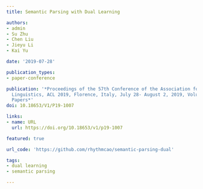 ```yaml
---
title: Semantic Parsing with Dual Learning

authors:
- admin
- Su Zhu
- Chen Liu
- Jieyu Li
- Kai Yu

date: '2019-07-28'

publication_types:
- paper-conference

publication: '*Proceedings of the 57th Conference of the Association for Computational
  Linguistics, ACL 2019, Florence, Italy, July 28- August 2, 2019, Volume 1: Long
  Papers*'
doi: 10.18653/V1/P19-1007

links:
- name: URL
  url: https://doi.org/10.18653/v1/p19-1007

featured: true

url_code: 'https://github.com/rhythmcao/semantic-parsing-dual'

tags:
- dual learning
- semantic parsing

---
```


